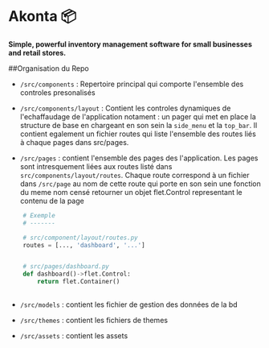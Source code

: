 # Akonta 📦  
**Simple, powerful inventory management software for small businesses and retail stores.**  


##Organisation du Repo

- ```/src/components``` : Repertoire principal qui comporte l'ensemble des 
controles presonalisés

- ```/src/components/layout``` : Contient les controles dynamiques de l'echaffaudage de l'application notament : un pager qui met en place la structure de base en chargeant en son sein la ```side_menu``` et la ```top_bar```. Il contient egalement un fichier routes qui liste l'ensemble des routes liés à chaque pages dans src/pages.

- ```/src/pages``` : contient l'ensemble des pages des l'application. Les pages sont intresquement liées aux routes listé dans ```src/components/layout/routes```. Chaque route correspond à un fichier dans ```/src/page``` au nom de cette route qui porte en son sein une fonction du meme nom censé retourner un objet flet.Control representant le contenu de la page
```python 
    # Exemple
    # -------

    # src/component/layout/routes.py
    routes = [..., 'dashboard', '...']


    # src/pages/dashboard.py
    def dashboard()->flet.Control:
        return flet.Container()
    
```

- ```/src/models``` : contient les fichier de gestion des données de la bd

- ```/src/themes``` : contient les fichiers de themes

- ```/src/assets``` : contient les assets





